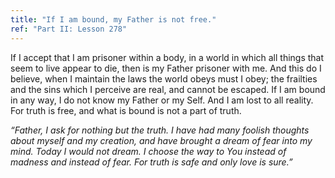 ```yaml
---
title: "If I am bound, my Father is not free."
ref: "Part II: Lesson 278"
---
```


If I accept that I am prisoner within a body, in a world in which all
things that seem to live appear to die, then is my Father prisoner with
me. And this do I believe, when I maintain the laws the world obeys must
I obey; the frailties and the sins which I perceive are real, and cannot
be escaped. If I am bound in any way, I do not know my Father or my
Self. And I am lost to all reality. For truth is free, and what is bound
is not a part of truth.

*“Father, I ask for nothing but the truth. I have had many foolish
thoughts about myself and my creation, and have brought a dream of fear
into my mind. Today I would not dream. I choose the way to You instead
of madness and instead of fear. For truth is safe and only love is
sure.”*

